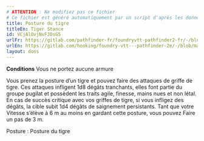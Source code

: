 ```yaml
---
# ATTENTION : Ne modifiez pas ce fichier
# Ce fichier est généré automatiquement par un script d'après les données du module Foundry VTT officiel et de sa traduction
title: Posture du tigre
titleEn: Tiger Stance
id: VCjAlOvjNvFJOsG5
urlFr: https://gitlab.com/pathfinder-fr/foundryvtt-pathfinder2-fr/-/blob/master/data/feats/VCjAlOvjNvFJOsG5.htm
urlEn: https://gitlab.com/hooking/foundry-vtt---pathfinder-2e/-/blob/master/packs/data/feats.db/tiger-stance.json
layout: dons
---
```

**Conditions** Vous ne portez aucune armure

Vous prenez la posture d’un tigre et pouvez faire des attaques de griffe de tigre. Ces attaques infligent 1d8 dégâts tranchants, elles font partie du groupe pugilat et possèdent les traits agile, finesse, mains nues et non létal. En cas de succès critique avec vos griffes de tigre, si vous infligez des dégâts, la cible subit 1d4 dégâts de saignement persistants. Tant que votre Vitesse s’élève à 6 m au moins en gardant cette posture, vous pouvez Faire un pas de 3 m.

Posture : Posture du tigre

